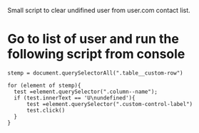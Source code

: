 Small script to clear undifined user from user.com contact list.
# Go to list of user and run the following script from console
```
stemp = document.querySelectorAll(".table__custom-row")

for (element of stemp){
  test =element.querySelector(".column--name");
  if (test.innerText == 'U\nundefined'){
      test =element.querySelector(".custom-control-label")
      test.click()
  }
}
```
